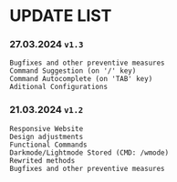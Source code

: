 # UPDATE LIST
### 27.03.2024 `v1.3`
```
Bugfixes and other preventive measures
Command Suggestion (on '/' key)
Command Autocomplete (on 'TAB' key)
Aditional Configurations
```
### 21.03.2024 `v1.2`
```
Responsive Website
Design adjustments
Functional Commands
Darkmode/Lightmode Stored (CMD: /wmode)
Rewrited methods
Bugfixes and other preventive measures
```
